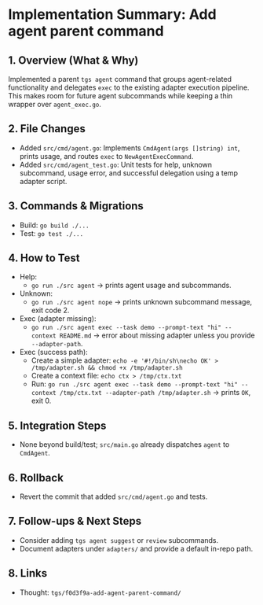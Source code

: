 # Implementation Summary: Add agent parent command

## 1. Overview (What & Why)
Implemented a parent `tgs agent` command that groups agent-related functionality and delegates `exec` to the existing adapter execution pipeline. This makes room for future agent subcommands while keeping a thin wrapper over `agent_exec.go`.

## 2. File Changes
- Added `src/cmd/agent.go`: Implements `CmdAgent(args []string) int`, prints usage, and routes `exec` to `NewAgentExecCommand`.
- Added `src/cmd/agent_test.go`: Unit tests for help, unknown subcommand, usage error, and successful delegation using a temp adapter script.

## 3. Commands & Migrations
- Build: `go build ./...`
- Test: `go test ./...`

## 4. How to Test
- Help:
  - `go run ./src agent` → prints agent usage and subcommands.
- Unknown:
  - `go run ./src agent nope` → prints unknown subcommand message, exit code 2.
- Exec (adapter missing):
  - `go run ./src agent exec --task demo --prompt-text "hi" --context README.md` → error about missing adapter unless you provide `--adapter-path`.
- Exec (success path):
  - Create a simple adapter: `echo -e '#!/bin/sh\necho OK' > /tmp/adapter.sh && chmod +x /tmp/adapter.sh`
  - Create a context file: `echo ctx > /tmp/ctx.txt`
  - Run: `go run ./src agent exec --task demo --prompt-text "hi" --context /tmp/ctx.txt --adapter-path /tmp/adapter.sh` → prints `OK`, exit 0.

## 5. Integration Steps
- None beyond build/test; `src/main.go` already dispatches `agent` to `CmdAgent`.

## 6. Rollback
- Revert the commit that added `src/cmd/agent.go` and tests.

## 7. Follow-ups & Next Steps
- Consider adding `tgs agent suggest` or `review` subcommands.
- Document adapters under `adapters/` and provide a default in-repo path.

## 8. Links
- Thought: `tgs/f0d3f9a-add-agent-parent-command/`
